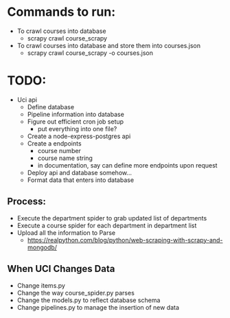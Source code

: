 # Commands to run:

  - To crawl courses into database
    - scrapy crawl course_scrapy  
  - To crawl courses into database and store them into courses.json
    - scrapy crawl course_scrapy -o courses.json

# TODO:

  - Uci api
    - Define database
    - Pipeline information into database
    - Figure out efficient cron job setup
      - put everything into one file?
    - Create a node-express-postgres api
    - Create a endpoints
      - course number
      - course name string
      - in documentation, say can define more endpoints upon request
    - Deploy api and database somehow...
    - Format data that enters into database
  
## Process:

  - Execute the department spider to grab updated list of departments
  - Execute a course spider for each department in department list
  - Upload all the information to Parse
    - https://realpython.com/blog/python/web-scraping-with-scrapy-and-mongodb/

## When UCI Changes Data
  
  - Change items.py
  - Change the way course_spider.py parses
  - Change the models.py to reflect database schema
  - Change pipelines.py to manage the insertion of new data